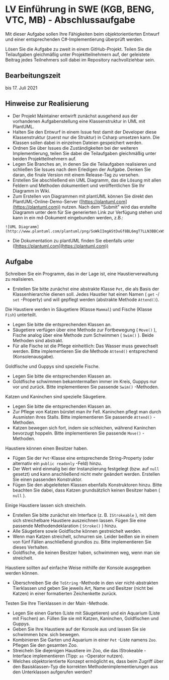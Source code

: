 # LV Einführung in SWE (KGB, BENG, VTC, MB) - Abschlussaufgabe

Mit dieser Aufgabe sollen Ihre Fähigkeiten beim objektorientierten Entwurf und einer entsprechenden C#-Implementierung überprüft werden.

Lösen Sie die Aufgabe zu zweit in einem GitHub-Projekt. Teilen Sie die Teilaufgaben gleichmäßig unter Projektteilnehmern auf, der geleistete Beitrag jedes Teilnehmers soll dabei im Repository nachvollziehbar sein.

## Bearbeitungszeit

bis 17. Juli 2021

## Hinweise zur Realisierung

+ Der Projekt Maintainer entwirft zunächst ausgehend aus der vorhandenen Aufgabenstellung eine Klassenstruktur in UML mit PlantUML.
+ Halten Sie den Entwurf in einem Issue fest damit der Developer diese Klassenstruktur (zuerst nur die Struktur) in Csharp umsetzen kann. Die Klassen sollen dabei in einzelnen Dateien gespeichert werden.
+ Ordnen Sie über Issues die Zuständigkeiten bei der weiteren Implementierung, teilen Sie dabei die Teilaufgaben gleichmäßig unter beiden Projektteilnehmern auf.
+ Legen Sie Branches an, in denen Sie die Teilaufgaben realisieren und schließen Sie Issues nach dem Erledigen der Aufgabe. Denken Sie daran, die finale Version mit einem Release-Tag zu versehen.
+ Erstellen Sie abschließend ein UML Diagramm, das die Lösung mit allen Feldern und Methoden dokumentiert und veröffentlichen Sie Ihr Diagramm in Wiki.
+ Zum Erstellen von Diagrammen mit plantUML können Sie direkt den PlantUML-Online-Demo-Server ([https://plantuml.com](https://plantuml.com)) nutzen. Nach dem "Submit" wird das erstellte Diagramm unter dem für Sie generierten Link zur Verfügung stehen und kann in ein md-Dokument eingebunden werden, z.B.:
```
![UML Diagramm](http://www.plantuml.com/plantuml/png/SoWkIImgAStDuGf8BL6mgT7LLN3BBCxWSaZDIm6A0W00)
```

+ Die Dokumentation zu plantUML finden Sie ebenfalls unter ([https://plantuml.com](https://plantuml.com))

## Aufgabe

Schreiben Sie ein Programm, das in der Lage ist, eine Haustierverwaltung zu realisieren.

+ Erstellen Sie bitte zunächst eine abstrakte Klasse `Pet`, die als Basis der Klassenhierarchie dienen soll. Jedes Haustier hat einen Namen ( `get` -/ `set` -Property) und will gepflegt werden (abstrakte Methode `Attend()`).

Die Haustiere werden in Säugetiere (Klasse `Mammal`) und Fische (Klasse `Fish`) unterteilt.

+ Legen Sie bitte die entsprechenden Klassen an.
+ Säugetiere verfügen über eine Methode zur Fortbewegung ( `Move()` ), Fische analog über eine Methode zum Schwimmen ( `Swim()` ). Beide Methoden sind abstrakt.
+ Für alle Fische ist die Pflege einheitlich: Das Wasser muss gewechselt werden. Bitte implementieren Sie die Methode `Attend()` entsprechend (Konsolenausgabe).

Goldfische und Guppys sind spezielle Fische.

+ Legen Sie bitte die entsprechenden Klassen an.
+ Goldfische schwimmen bekanntermaßen immer im Kreis, Guppys nur vor und zurück. Bitte implementieren Sie passende `Swim()` -Methoden.

Katzen und Kaninchen sind spezielle Säugetiere.

+ Legen Sie bitte die entsprechenden Klassen an.
+ Zur Pflege von Katzen bürstet man ihr Fell. Kaninchen pflegt man durch Ausmisten ihres Stalls. Bitte implementieren Sie passende `Attend()` -Methoden.
+ Katzen bewegen sich fort, indem sie schleichen, während Kaninchen bevorzugt hoppeln. Bitte implementieren Sie passende `Move()` -Methoden.

Haustiere können einen Besitzer haben.

+ Fügen Sie der `Pet`-Klasse eine entsprechende String-Property (oder alternativ ein `public readonly` -Feld) hinzu.
+ Der Wert wird einmalig bei der Instanziierung festgelegt (bzw. auf `null` gesetzt) und kann anschließend nicht mehr geändert werden. Erstellen Sie einen passenden Konstruktor.
+ Fügen Sie den abgeleiteten Klassen ebenfalls Konstruktoren hinzu. Bitte beachten Sie dabei, dass
Katzen grundsätzlich keinen Besitzer haben ( `null` ).

Einige Haustiere lassen sich streicheln.

+ Erstellen Sie bitte zunächst ein Interface (z. B. `IStrokeable` ), mit dem sich streichelbare Haustiere auszeichnen lassen. Fügen Sie eine passende Methodendeklaration ( `Stroke()` ) hinzu.
+ Alle Säugetiere sowie Goldfische können gestreichelt werden.
+ Wenn man Katzen streichelt, schnurren sie. Leider beißen sie in einem von fünf Fällen anschließend grundlos zu. Bitte implementieren Sie dieses Verhalten.
+ Goldfische, die keinen Besitzer haben, schwimmen weg, wenn man sie streichelt.

Haustiere sollten auf einfache Weise mithilfe der Konsole ausgegeben werden können.

+ Überschreiben Sie die `ToString` -Methode in den vier nicht-abstrakten Tierklassen und geben Sie jeweils Art, Name und Besitzer (nicht bei Katzen) in einer formatierten Zeichenkette zurück.

Testen Sie Ihre Tierklassen in der Main -Methode.

+ Legen Sie einen Garten (Liste mit Säugetieren) und ein Aquarium (Liste mit Fischen) an. Füllen Sie sie mit Katzen, Kaninchen, Goldfischen und Guppys.
+ Geben Sie Ihre Haustiere auf der Konsole aus und lassen Sie sie schwimmen bzw. sich bewegen.
+ Kombinieren Sie Garten und Aquarium in einer `Pet` -Liste namens `Zoo`. Pflegen Sie den gesamten Zoo.
+ Streicheln Sie diejenigen Haustiere im Zoo, die das IStrokeable -Interface implementieren (Tipp: `as` -Operator nutzen).
+ Welches objektorientierte Konzept ermöglicht es, dass beim Zugriff über den Basisklassen-Typ die korrekten Methodenimplementierungen aus den Unterklassen aufgerufen werden?
